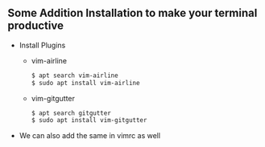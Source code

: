 ## Some Addition Installation to make your terminal productive

- Install Plugins

  - vim-airline
    ```sh
    $ apt search vim-airline
    $ sudo apt install vim-airline 
    ```

  - vim-gitgutter
    ```sh
    $ apt search gitgutter
    $ sudo apt install vim-gitgutter
    ```
- We can also add the same in vimrc as well

